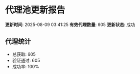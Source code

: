 # 代理池更新报告

**更新时间**: 2025-08-09 03:41:25
**有效代理数量**: 605
**更新状态**:  成功

## 代理统计
- 总获取: 605
- 验证通过: 605
- 成功率: 100%
